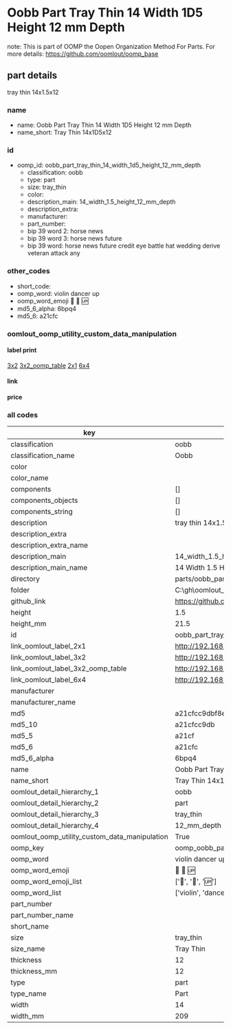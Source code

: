 # Oobb Part Tray Thin 14 Width 1D5 Height 12 mm Depth  

note: This is part of OOMP the Oopen Organization Method For Parts. For more details: https://github.com/oomlout/oomp_base

##  part details
  



tray thin 14x1.5x12



### name
* name: Oobb Part Tray Thin 14 Width 1D5 Height 12 mm Depth
* name_short: Tray Thin 14x1D5x12 
### id
* oomp_id: oobb_part_tray_thin_14_width_1d5_height_12_mm_depth
  * classification: oobb
  * type: part
  * size: tray_thin
  * color: 
  * description_main: 14_width_1.5_height_12_mm_depth
  * description_extra: 
  * manufacturer: 
  * part_number: 
  * bip 39 word 2: horse news
  * bip 39 word 3: horse news future
  * bip 39 word: horse news future credit eye battle hat wedding derive veteran attack any

### other_codes
* short_code: 
* oomp_word: violin dancer up
* oomp_word_emoji :violin: :dancer: :up:
* md5_6_alpha: 6bpq4
* md5_6: a21cfc






### oomlout_oomp_utility_custom_data_manipulation
#### label print
[3x2](http://192.168.1.245:1112/?label=oomp%206bpq4)
[3x2_oomp_table](http://192.168.1.108:1112/?label=oomp%206bpq4)
[2x1](http://192.168.1.242:1112/?label=oomp%206bpq4)
[6x4](http://192.168.1.55:1112/?label=oomp%206bpq4)    

#### link

                              

#### price







### all codes 
| key | value |  
| --- | --- |  
| classification | oobb |  
| classification_name | Oobb |  
| color |  |  
| color_name |  |  
| components | [] |  
| components_objects | [] |  
| components_string | [] |  
| description | tray thin 14x1.5x12 |  
| description_extra |  |  
| description_extra_name |  |  
| description_main | 14_width_1.5_height_12_mm_depth |  
| description_main_name | 14 Width 1.5 Height 12 mm Depth |  
| directory | parts/oobb_part_tray_thin_14_width_1d5_height_12_mm_depth |  
| folder | C:\gh\oomlout_oobb_version_4_generated_parts\parts\oobb_part_tray_thin_14_width_1d5_height_12_mm_depth |  
| github_link | https://github.com/oomlout/oomlout_oomp_part_src/tree/main/parts/oobb_part_tray_thin_14_width_1d5_height_12_mm_depth |  
| height | 1.5 |  
| height_mm | 21.5 |  
| id | oobb_part_tray_thin_14_width_1d5_height_12_mm_depth |  
| link_oomlout_label_2x1 | http://192.168.1.242:1112/?label=oomp%206bpq4 |  
| link_oomlout_label_3x2 | http://192.168.1.245:1112/?label=oomp%206bpq4 |  
| link_oomlout_label_3x2_oomp_table | http://192.168.1.108:1112/?label=oomp%206bpq4 |  
| link_oomlout_label_6x4 | http://192.168.1.55:1112/?label=oomp%206bpq4 |  
| manufacturer |  |  
| manufacturer_name |  |  
| md5 | a21cfcc9dbf8ed304d289330bd254b6e |  
| md5_10 | a21cfcc9db |  
| md5_5 | a21cf |  
| md5_6 | a21cfc |  
| md5_6_alpha | 6bpq4 |  
| name | Oobb Part Tray Thin 14 Width 1D5 Height 12 mm Depth |  
| name_short | Tray Thin 14x1D5x12  |  
| oomlout_detail_hierarchy_1 | oobb |  
| oomlout_detail_hierarchy_2 | part |  
| oomlout_detail_hierarchy_3 | tray_thin |  
| oomlout_detail_hierarchy_4 | 12_mm_depth |  
| oomlout_oomp_utility_custom_data_manipulation | True |  
| oomp_key | oomp_oobb_part_tray_thin_14_width_1d5_height_12_mm_depth |  
| oomp_word | violin dancer up |  
| oomp_word_emoji | :violin: :dancer: :up: |  
| oomp_word_emoji_list | [':violin:', ':dancer:', ':up:'] |  
| oomp_word_list | ['violin', 'dancer', 'up'] |  
| part_number |  |  
| part_number_name |  |  
| short_name |  |  
| size | tray_thin |  
| size_name | Tray Thin |  
| thickness | 12 |  
| thickness_mm | 12 |  
| type | part |  
| type_name | Part |  
| width | 14 |  
| width_mm | 209 |  
